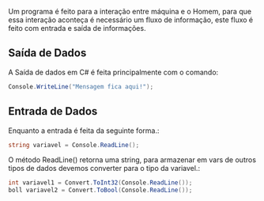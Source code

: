 Um programa é feito para a interação entre máquina e o Homem, para que essa interação aconteça é necessário um fluxo de informação, este fluxo é feito com entrada e saída de informações. 

## Saída de Dados
A Saída de dados em C# é feita principalmente com o comando:
```cs 
Console.WriteLine("Mensagem fica aqui!");
```

## Entrada de Dados
Enquanto a entrada é feita da seguinte forma.:
```cs 
string variavel = Console.ReadLine();
```

O método ReadLine() retorna uma string, para armazenar em vars de outros tipos de dados devemos converter para o tipo da variavel.:
```cs 
int variavel1 = Convert.ToInt32(Console.ReadLine());
boll variavel2 = Convert.ToBool(Console.ReadLine());
```
